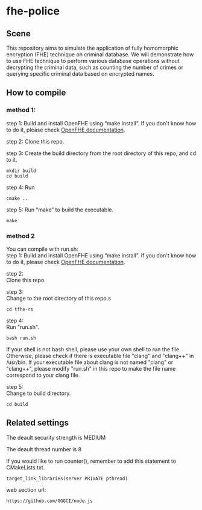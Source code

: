 # fhe-police
## Scene
This repository aims to simulate the application of fully homomorphic encryption (FHE) technique on criminal database. We will demonstrate how to use FHE technique to perform various database operations without decrypting the criminal data, such as counting the number of crimes or querying specific criminal data based on encrypted names.

## How to compile
### method 1:
step 1: 
Build and install OpenFHE using “make install”. If you don't know how to do it, please check
[OpenFHE documentation](https://openfhe-development.readthedocs.io/en/latest/sphinx_rsts/intro/installation/linux.html).

step 2:
Clone this repo.

step 3: 
Create the build directory from the root directory of this repo, and cd to it.
```
mkdir build
cd build
```
step 4: 
Run
```
cmake ..
```

step 5: 
Run “make” to build the executable.
```
make
```

### method 2
You can compile with run.sh:  
step 1: 
Build and install OpenFHE using “make install”. If you don't know how to do it, please check
[OpenFHE documentation](https://openfhe-development.readthedocs.io/en/latest/sphinx_rsts/intro/installation/linux.html).  
  
step 2:  
Clone this repo.

step 3:  
Change to the root directory of this repo.s
```
cd tfhe-rs
```

step 4:  
Run "run.sh". 
```
bash run.sh
```
If your shell is not bash shell, please use your own shell to run the file. Otherwise, please check if there is executable file "clang" and "clang++" in /usr/bin. If your executable file about clang is not named "clang" or "clang++", please modify "run.sh" in this repo to make the file name correspond to your clang file.

step 5:  
Change to build directory.
```
cd build
```

## Related settings
The deault security strength is MEDIUM

The deault thread number is 8

If you would like to run counter(), remember to add this statement to CMakeLists.txt.
```
target_link_libraries(server PRIVATE pthread)
```
web section url:
```
https://github.com/GGGCI/node.js
```
